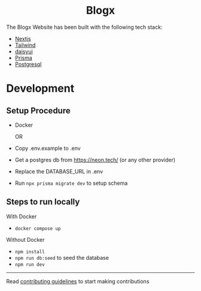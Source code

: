 <h1 align='center'>Blogx</h1>

The Blogx Website has been built with the following tech stack:

-   [Nextjs](https://nextjs.org/)
-   [Tailwind](https://tailwindcss.com/)
-   [daisyui](https://daisyui.com/)
-   [Prisma](https://www.prisma.io/)
-   [Postgresql](https://www.postgresql.org/)


# Development

## Setup Procedure

- Docker

  OR

- Copy .env.example to .env
- Get a postgres db from https://neon.tech/ (or any other provider)
- Replace the DATABASE_URL in .env
- Run `npx prisma migrate dev` to setup schema

## Steps to run locally

With Docker

- `docker compose up`

Without Docker

- `npm install`
- `npm run db:seed` to seed the database
- `npm run dev`

---

Read [contributing guidelines](./CONTRIBUTING.md) to start making contributions
